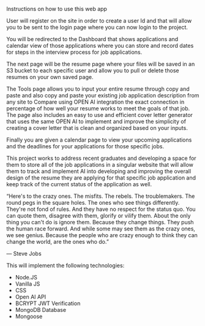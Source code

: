 Instructions on how to use this web app

User will register on the site in order to create a user Id and that will allow you to be sent to the login page where you can now login to the project.

You will be redirected to the Dashboard that shows applications and calendar view of those applications where you can store and record dates for steps in the interview process for job applications.

The next page will be the resume page where your files will be saved in an S3 bucket to each specific user and allow you to pull or delete those resumes on your own saved page.

The Tools page allows you to input your entire resume through copy and paste and also copy and paste your existing job application description from any site to Compare using OPEN AI integration the exact connection in percentage of how well your resume works to meet the goals of that job. The page also includes an easy to use and efficient cover letter generator that uses the same OPEN AI to implement and improve the simplicity of creating a cover letter that is clean and organized based on your inputs.

Finally you are given a calendar page to view your upcoming applications and the deadlines for your applications for those specific jobs.


This project works to address recent graduates and developing a space for them to store all of the job applications in a singular website that will allow them to track and implement AI into developing and improving the overall design of the resume they are applying for that specific job application and keep track of the current status of the application as well.

“Here's to the crazy ones. The misfits. The rebels. The troublemakers. The round pegs in the square holes. The ones who see things differently. They're not fond of rules. And they have no respect for the status quo. You can quote them, disagree with them, glorify or vilify them. About the only thing you can't do is ignore them. Because they change things. They push the human race forward. And while some may see them as the crazy ones, we see genius. Because the people who are crazy enough to think they can change the world, are the ones who do.”

― Steve Jobs

This will implement the following technologies: 

- Node.JS
- Vanilla JS
- CSS
- Open AI API
- BCRYPT JWT Verification
- MongoDB Database
- Mongoose

